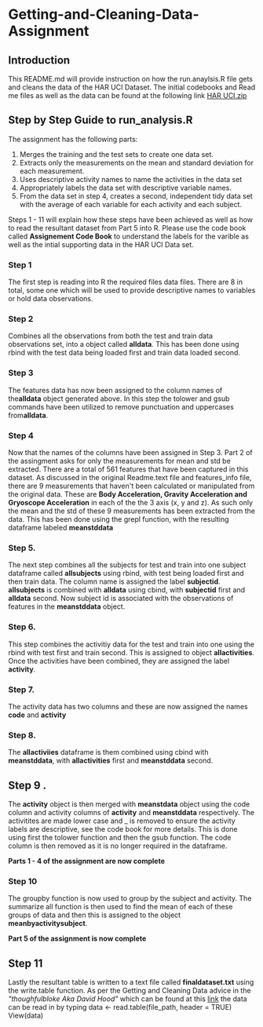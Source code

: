 # Getting-and-Cleaning-Data-Assignment

## Introduction

This README.md will provide instruction on how the run.anaylsis.R file gets and cleans the data of the HAR UCI Dataset. The initial codebooks and Read me files as well as the data can be found at the following link [HAR UCI.zip](https://d396qusza40orc.cloudfront.net/getdata%2Fprojectfiles%2FUCI%20HAR%20Dataset.zip)

## Step by Step Guide to run_analysis.R

The assignment has the following parts:

1. Merges the training and the test sets to create one data set.
2. Extracts only the measurements on the mean and standard deviation for each measurement.
3. Uses descriptive activity names to name the activities in the data set
4. Appropriately labels the data set with descriptive variable names.
5. From the data set in step 4, creates a second, independent tidy data set with the average of each variable for each activity and each subject.

Steps 1 - 11 will explain how these steps have been achieved as well as how to read the resultant dataset from Part 5 into R. Please use the code book called **Assignement Code Book** to understand the labels for the varible as well as the intial supporting data in the HAR UCI Data set.

### Step 1
The first step is reading into R the required files data files. There are 8 in total, some one which will be used to provide descriptive names to variables or hold data observations.
### Step 2
Combines all the observations from both the test and train data observations set, into a object called **alldata**. This has been done using rbind with the test data being loaded first and train data loaded second.
### Step 3
The features data has now been assigned to the column names of the**alldata** object generated above. In this step the tolower and gsub commands have been utilized to remove punctuation and uppercases from**alldata**. 
### Step 4
Now that the names of the columns have been assigned in Step 3. Part 2 of the assingment asks for only the measurements for mean and std be extracted. There are a total of 561 features that have been captured in this dataset. As discussed in the original Readme.text file and features_info file, there are 9 measurements that haven't been calculated or manipulated from the original data. These are **Body Acceleration, Gravity Acceleration and Gryoscope Acceleration** in each of the the 3 axis (x, y and z). As such only the mean and the std of these 9 measurements has been extracted from the data. This has been done using the grepl function, with the resulting dataframe labeled **meanstddata**
### Step 5.
The next step combines all the subjects for test and train into one subject dataframe called **allsubjects** using rbind, with test being loaded first and then train data. The column name is assigned the label **subjectid**. **allsubjects** is combined with **alldata** using cbind, with **subjectid** first and **alldata** second. Now subject id is associated with the observations of features in the **meanstddata** object.
### Step 6.
This step combines the activitiy data for the test and train into one using the rbind with test first and train second. This is assigned to object **allactivities**.
Once the activities have been combined, they are assigned the label **activity**. 
### Step 7.
The activity data has two columns and these are now assigned the names **code** and **activity**
### Step 8.
The **allactiviies** dataframe is them combined using cbind with **meanstddata**, with **allactivities** first and **meanstddata** second.
## Step 9 .
The **activity** object is then merged with **meanstdata** object using the code column and activity columns of **activity** and **meanstddata** respectively. The activitites are made lower case and _ is removed to ensure the activity labels are descriptive, see the code book for more details. This is done using first the tolower function and then the gsub function. The code column is then removed as it is no longer required in the dataframe.

**Parts 1 - 4 of the assignment are now complete**

### Step 10
The groupby function is now used to group by the subject and activity. The summarize all function is then used to find the mean of each of these groups of data and then this is assigned to the object **meanbyactivitysubject**.

**Part 5 of the assignment is now complete**

## Step 11
Lastly the resultant table is written to a text file called **finaldataset.txt** using the write.table function. As per the Getting and Cleaning Data advice in the *"thoughfulbloke Aka David Hood"* which can be found at this [link](https://thoughtfulbloke.wordpress.com/2015/09/09/getting-and-cleaning-the-assignment/) the data can be read in by typing data <- read.table(file_path, header = TRUE)
View(data)

